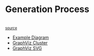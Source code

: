 # Generation Process

<object
    type="image/svg+xml"
    data="generation_process/generation_process.svg"
    ></object>
<br/>
<small>[source](https://azriel.im/dot_ix/#src=LQhQHMCcEMAcAsD6BnALgTwDYFMBcACAYwEtJCd8BifAIwHsAPAGiNPO1ABNTtDVi6AOwIA3bJH6FomUPGLjoZeOlyh8+YoNgBXVKvXrNO1Im3JxiAO7YaBAN4BfNQaO7T5yIgC2Q6ITr2TgYaWm6YxLb4jqDOsJB0hNjIyPoGcQlJyIhwxIiodIicdHpRQWnxicmFxXkFyCLggc7q6ZVZ9eC12ZwAVmYm0KiokBG6SU3BrZkoDV2EVWhY46Ux6nS6xqlrG26LOJwznf6wKivB66jGKBj7h6bETaCCdJzYiILQXuPOriUARABJUKoP4-YHuCzWSJ-ADqNnwAFUAaDDOCzBYfB9-AQ-gAVbAMVD4ACi3HykBRISu4WhABkIjBIOhKVNkjiAAoVTKacAsrlVHJdIr-ACC7IB+B8r0w+Hy+GFAB4aJAAPQAPgAFJpyNpuIJwPhcdBiJhLJpOErVWryNBkkkAJR8jJVYVdDo44Wyuj4ADKADUAOJOtp3fLdPpobJDEY0MYpfB-EWcTj4FX4ABK2B8Ykt6v9Afwg2Go1QSWD0w6cwWN2WfwAwj6ffg9mXnBdNgmAPI7EFtnvXJYHSvHU5-H01lP53OagBmdEgRDoJ0dfcuuwnd20DwT48HvsD041QnwsGg4GwK6eLzer2Q81SvwhnihONp2Fg+WQlMf6M8mL8AQJgAsr4-gADqCBqfpNv4rz4FCK6otSEQ4um-TlgKsC5GGwqof0qb4DCIo+kBGFZK6YbugmABSTZpkRJH4DO8RePg8CwIQhBkaGBTzO0Nbxn8tH4BqRommaggpnWAAiAByiEnvy7SzGG0C9P0UbFrGpaCWhaAEQxpGrlcLZDrMI44nW-R0KxtGUu266Dpu25CU2onGqa5r4DJ8mgleryIFmdA9MQKRgh2gC8G4AuzvhW4v5WDYBCADwbgAI+7FJjxf+2L4BFgAjO+liA0gQEWAFs7sRKQQgCZZIA8H-lc6WSCjhxQEIAfBuAAG7dUhhRdQNMVgBnO51FYqQUakRgM0Ylss7WDQsw2IHxA44PGEUDdsa4lBFgA9u7Va0mRuw5LqcK3GY5tyVlu-UxNgnDnmFSFxR4CU0IgiA-o9WWAQA2m9kI2CwP1-qBdAALoFZlQMvayDVYUKzX4N9aLvUDLBQ9kMNNagoP3SYNKQ0paPYQUuHw4+NIo-jjVE8UWOKfVBOwyYiCo91hwEJ9qOU9UqDk3TLMdDTzM1JRsxM-jlaqepkZFjGcZs4LJjC+APMhuLI2S+NWlxgLYtzaNGnS5NWSi3TqvzdWSzxuzOudBLY2aTLOnK0NNu8ebS3aybc0LS2RsOSYpl3BZ8Oo6b3sCSwfuLddgeHR7Kte27SQvZHAfnduVuey7Zv8RbEf9qnsxbqDEAwAgIjEAAXvbd0nn4ADW3jXgQigwOgiAAEwxKg8BZngzg+1s+DhOA8AlAAZMPo-NAYM4mpgKDwGpbzPJAXjSAQADkACMAAMO8b9P6iz5g8-IIvAXwHQYiQJvACs++H0xc8L0viBzoQZib7vD-BEfz9n6-Pw-AxBfz3gfX+zZhh0Drm8ABAUV5r0wJvAALGAx+aB4gwJfhfK+4hN4AGY0EQIwdA2B583hAOICA-AG974-1-iQrBLYCDClLJwR+p5kw8gIeAlwwJB7qAVAqAgAAqSeqB0GL1gG8fwmB5zNy8DQcQ08oYCPwEI0R4jJFwBkXQORN9aCYG0Bwc4PY1EaPwGI4gI8JHEKkbo-RBAoDYGwIIUAQA)</small>


* [Example Diagram](https://azriel.im/dot_ix/#src=BYSwpgTghhDGwE8BcAoABGqS0G8C+6aARtvobKQSmACYDmYAzqhlCWgNpQA0xAuoSIVORXrAEo60AA7AAbiABeAfSgAXNRGaFaDZQFsQAOwA2YI8ppgAZlACuJtdgBMKFGuBh9YFmkZqEM20MVl8Qv2AoaTBlWAB7EziIbCITOzBCVhJMkMZI6NiEpOwpMHMcjH8IOIBrGLyoK2UjJP0oE2wANgAGboq0axATE2UGppaINo60ABZelCA)
* [GraphViz Cluster](https://graphviz.org/Gallery/directed/cluster.html)
* [GraphViz SVG](https://graphviz.org/Gallery/directed/cluster.svg)

